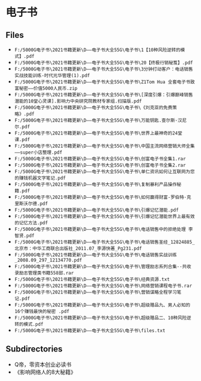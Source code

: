 # 电子书

## Files

- `F:/5000G电子书\2021书籍更新\D——电子书大全55G\电子书\1【10种风险逆转的模式】.pdf`
- `F:/5000G电子书\2021书籍更新\D——电子书大全55G\电子书\20【终极行销秘笈】.pdf`
- `F:/5000G电子书\2021书籍更新\D——电子书大全55G\电子书\3分钟打动客户：电话销售实战技能训练-时代光华管理(1).pdf`
- `F:/5000G电子书\2021书籍更新\D——电子书大全55G\电子书\Z1Tom Hua 全套电子书致富秘密——价值5000人民币.zip`
- `F:/5000G电子书\2021书籍更新\D——电子书大全55G\电子书\[深度引爆：引爆巅峰销售潜能的10堂心灵课].影响力中央研究院教材专家组.扫描版.pdf`
- `F:/5000G电子书\2021书籍更新\D——电子书大全55G\电子书\《刘克亚的免费策略》.pdf`
- `F:/5000G电子书\2021书籍更新\D——电子书大全55G\电子书\万能钥匙.查尔斯·汉尼尔.pdf`
- `F:/5000G电子书\2021书籍更新\D——电子书大全55G\电子书\世界上最神奇的24堂课.pdf`
- `F:/5000G电子书\2021书籍更新\D——电子书大全55G\电子书\中国主流网络营销大师全集——super小店整理.pdf`
- `F:/5000G电子书\2021书籍更新\D——电子书大全55G\电子书\创富电子书全集1.rar`
- `F:/5000G电子书\2021书籍更新\D——电子书大全55G\电子书\创富电子书全集2.rar`
- `F:/5000G电子书\2021书籍更新\D——电子书大全55G\电子书\单仁资讯如何让互联网为您的赚钱机器文字笔记.pdf`
- `F:/5000G电子书\2021书籍更新\D——电子书大全55G\电子书\复制暴利产品操作秘籍.pdf`
- `F:/5000G电子书\2021书籍更新\D——电子书大全55G\电子书\如何赢得财富-罗伯特·克里斯沃尔德.pdf`
- `F:/5000G电子书\2021书籍更新\D——电子书大全55G\电子书\引爆记忆潜能.pdf`
- `F:/5000G电子书\2021书籍更新\D——电子书大全55G\电子书\引爆记忆潜能世界上最有效的记忆方法.pdf`
- `F:/5000G电子书\2021书籍更新\D——电子书大全55G\电子书\电话销售中的拒绝处理 李智贤.pdf`
- `F:/5000G电子书\2021书籍更新\D——电子书大全55G\电子书\电话销售圣经_12824885_北京市：中华工商联合出版社_2011.07_李源快著_Pg231.pdf`
- `F:/5000G电子书\2021书籍更新\D——电子书大全55G\电子书\电话销售实战训练_2008.09_297_12134770.pdf`
- `F:/5000G电子书\2021书籍更新\D——电子书大全55G\电子书\管理励志系列合集--共收录励志管理类书籍558部.rar`
- `F:/5000G电子书\2021书籍更新\D——电子书大全55G\电子书\经典资源.txt`
- `F:/5000G电子书\2021书籍更新\D——电子书大全55G\电子书\网络营销课程电子书.rar`
- `F:/5000G电子书\2021书籍更新\D——电子书大全55G\电子书\营销谋略全程学习笔记.pdf`
- `F:/5000G电子书\2021书籍更新\D——电子书大全55G\电子书\超级赠品九、男人必知的16个赚钱最快的秘密 .pdf`
- `F:/5000G电子书\2021书籍更新\D——电子书大全55G\电子书\超级赠品二、10种风险逆转的模式.pdf`
- `F:/5000G电子书\2021书籍更新\D——电子书大全55G\电子书\files.txt`

## Subdirectories

- Q帝，零资本创业必读书
- 《影响网络人的8大秘籍》

